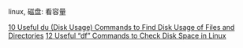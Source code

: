 



linux, 磁盘: 看容量

[10 Useful du (Disk Usage) Commands to Find Disk Usage of Files and Directories](https://www.tecmint.com/check-linux-disk-usage-of-files-and-directories/)
[12 Useful “df” Commands to Check Disk Space in Linux](https://www.tecmint.com/how-to-check-disk-space-in-linux/)